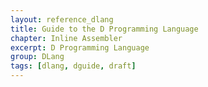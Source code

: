 ```yaml
---
layout: reference_dlang
title: Guide to the D Programming Language
chapter: Inline Assembler
excerpt: D Programming Language
group: DLang
tags: [dlang, dguide, draft]
---
```

